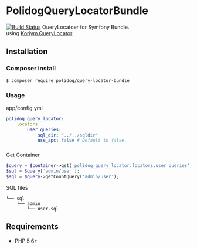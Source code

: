 # PolidogQueryLocatorBundle

[![Build Status](https://travis-ci.org/polidog/QueryLocatorBundle.svg?branch=1.x)](https://travis-ci.org/polidog/QueryLocatorBundle)
QueryLocatoer for Symfony Bundle.  
using [Koriym.QueryLocator](https://github.com/koriym/Koriym.QueryLocator).


## Installation

### Composer install

```
$ composer require polidog/query-locator-bundle
```

### Usage
   
app/config.yml
    
```yaml
polidog_query_locator:
    locators
        user_queries:
            sql_dir: "../../sqldir"
            use_apc: false # Default to false.
```

### 

Get Container

```php
$query = $container->get('polidog_query_locator.locators.user_queries') // QueryLocator
$sql = $query['admin/user'];
$sql = $query->getCountQuery('admin/user'); 
```

SQL files
```
└── sql
    └── admin
        └── user.sql
```

## Requirements

 * PHP 5.6+
